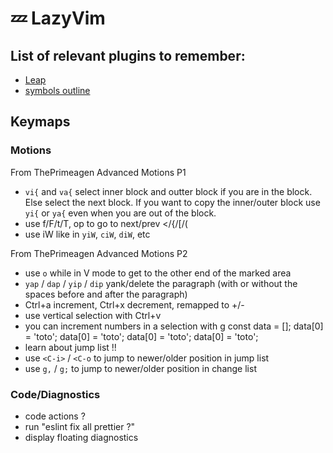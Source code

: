 # 💤 LazyVim

## List of relevant plugins to remember:

- [Leap](https://github.com/ggandor/leap.nvim)
- [symbols outline](https://github.com/simrat39/symbols-outline.nvim)

## Keymaps

### Motions

From ThePrimeagen Advanced Motions P1

- `vi{` and `va{` select inner block and outter block if you are in the block. Else select the next block. If you want to copy the inner/outer block use `yi{` or `ya{` even when you are out of the block.
- use f/F/t/T, op to go to next/prev </{/[/(
- use iW like in `yiW`, `ciW`, `diW`, etc

From ThePrimeagen Advanced Motions P2

- use `o` while in V mode to get to the other end of the marked area
- `yap` / `dap` / `yip` / `dip` yank/delete the paragraph (with or without the spaces before and after the paragraph)
- Ctrl+a increment, Ctrl+x decrement, remapped to +/-
- use vertical selection with Ctrl+v
- you can increment numbers in a selection with g<C-a>
  const data = [];
  data[0] = 'toto';
  data[0] = 'toto';
  data[0] = 'toto';
  data[0] = 'toto';
- learn about jump list !!
- use `<C-i>` / `<C-o` to jump to newer/older position in jump list
- use `g,` / `g;` to jump to newer/older position in change list

### Code/Diagnostics

- code actions ?
- run "eslint fix all prettier ?"
- display floating diagnostics
